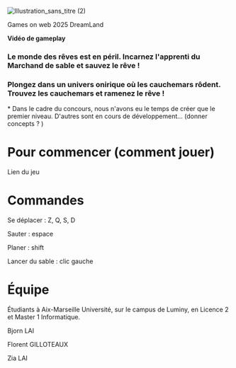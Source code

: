 ![Illustration_sans_titre (2)](https://github.com/user-attachments/assets/0eda4acf-16a8-4e7d-9acd-b1c548fbe92f)

Games on web 2025 DreamLand

**Vidéo de gameplay**

  ### Le monde des rêves est en péril. Incarnez l'apprenti du Marchand de sable et sauvez le rêve !
### Plongez dans un univers onirique où les cauchemars rôdent. Trouvez les cauchemars et ramenez le rêve ! 

\* Dans le cadre du concours, nous n'avons eu le temps de créer que le premier niveau. D'autres sont en cours de développement... (donner concepts ? )

# **Pour commencer (comment jouer)**
Lien du jeu 


# **Commandes**

Se déplacer : Z, Q, S, D

Sauter : espace

Planer : shift

Lancer du sable : clic gauche


# **Équipe** 

Étudiants à Aix-Marseille Université, sur le campus de Luminy, en Licence 2 et Master 1 Informatique.

Bjorn LAI

Florent GILLOTEAUX

Zia LAI
